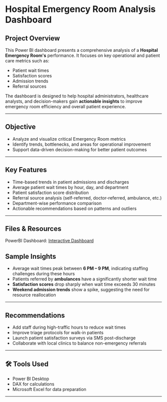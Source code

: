 #  Hospital Emergency Room Analysis Dashboard

##  Project Overview

This Power BI dashboard presents a comprehensive analysis of a **Hospital Emergency Room's** performance. It focuses on key operational and patient care metrics such as:

-  Patient wait times  
-  Satisfaction scores  
-  Admission trends  
-  Referral sources

The dashboard is designed to help hospital administrators, healthcare analysts, and decision-makers gain **actionable insights** to improve emergency room efficiency and overall patient experience.

---

##  Objective

- Analyze and visualize critical Emergency Room metrics
- Identify trends, bottlenecks, and areas for operational improvement
- Support data-driven decision-making for better patient outcomes

---

##  Key Features

-  Time-based trends in patient admissions and discharges
-  Average patient wait times by hour, day, and department
-  Patient satisfaction score distribution
-  Referral source analysis (self-referred, doctor-referred, ambulance, etc.)
-  Department-wise performance comparison
-  Actionable recommendations based on patterns and outliers

---

##  Files & Resources

PowerBI Dashboard: [Interactive Dashboard](https://app.powerbi.com/reportEmbed?reportId=da2feff4-0449-47ea-b12b-829f7e43899d&autoAuth=true&ctid=f7638ed5-4407-4a6d-ae99-5a24fcdb9a37)

##  Sample Insights

- Average wait times peak between **6 PM – 9 PM**, indicating staffing challenges during these hours
- Patients referred by **ambulances** have a significantly shorter wait time
- **Satisfaction scores** drop sharply when wait time exceeds 30 minutes
- **Weekend admission trends** show a spike, suggesting the need for resource reallocation

---

##  Recommendations

- Add staff during high-traffic hours to reduce wait times
- Improve triage protocols for walk-in patients
- Launch patient satisfaction surveys via SMS post-discharge
- Collaborate with local clinics to balance non-emergency referrals

---

## 🛠 Tools Used

- Power BI Desktop
- DAX for calculations
- Microsoft Excel for data preparation

---

